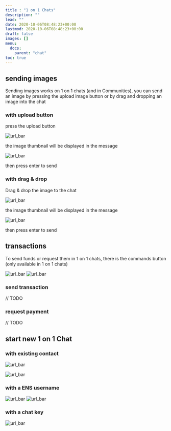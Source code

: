 ```yaml
---
title : "1 on 1 Chats"
description: ""
lead: ""
date: 2020-10-06T08:48:23+00:00
lastmod: 2020-10-06T08:48:23+00:00
draft: false
images: []
menu:
  docs:
    parent: "chat"
toc: true
---
```


## sending images

Sending images works on 1 on 1 chats (and in Communities), you can send an image by pressing the upload image button or by drag and dropping an image into the chat

### with upload button
press the upload button

![url_bar](/images/chats/upload_button.png)

the image thumbnail will be displayed in the message

![url_bar](/images/chats/image_attachment.png)

then press enter to send

### with drag & drop

Drag & drop the image to the chat

![url_bar](/images/chats/dnd.png)

the image thumbnail will be displayed in the message

![url_bar](/images/chats/image_attachment.png)

then press enter to send

## transactions

To send funds or request them in 1 on 1 chats, there is the commands button (only available in 1 on 1 chats)

![url_bar](/images/chats/chat_commands.png)
![url_bar](/images/chats/chat_commands2.png)

### send transaction
// TODO

### request payment
// TODO

## start new 1 on 1 Chat

### with existing contact

![url_bar](/images/chats/start_new_chat.png)

![url_bar](/images/chats/start_new_chat2.png)

### with a ENS username

![url_bar](/images/chats/search_ens.png)
![url_bar](/images/chats/search_ens2.png)

### with a chat key

![url_bar](/images/chats/new_chat_pubkey.png)
